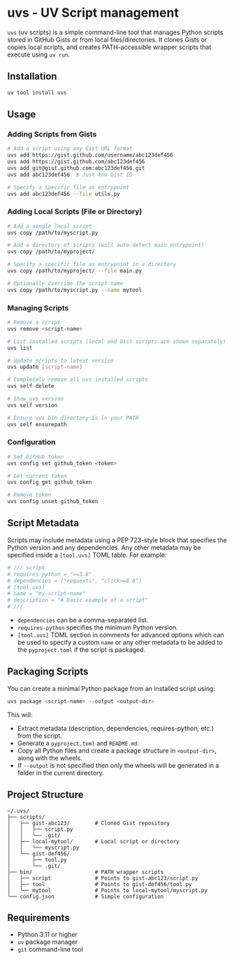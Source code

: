 # uvs - UV Script management

`uvs` (uv scripts) is a simple command-line tool that manages Python scripts stored in GitHub Gists or from local files/directories. It clones Gists or copies local scripts, and creates PATH-accessible wrapper scripts that execute using `uv run`.

## Installation

```bash
uv tool install uvs
```

## Usage

### Adding Scripts from Gists

```bash
# Add a script using any Gist URL format
uvs add https://gist.github.com/username/abc123def456
uvs add https://gist.github.com/abc123def456  
uvs add git@gist.github.com:abc123def456.git
uvs add abc123def456  # Just the Gist ID

# Specify a specific file as entrypoint
uvs add abc123def456 --file utils.py
```

### Adding Local Scripts (File or Directory)

```bash
# Add a single local script
uvs copy /path/to/myscript.py

# Add a directory of scripts (will auto-detect main entrypoint)
uvs copy /path/to/myproject/

# Specify a specific file as entrypoint in a directory
uvs copy /path/to/myproject/ --file main.py

# Optionally override the script name
uvs copy /path/to/myscript.py --name mytool
```

### Managing Scripts

```bash
# Remove a script
uvs remove <script-name>

# List installed scripts (local and Gist scripts are shown separately)
uvs list

# Update scripts to latest version
uvs update [script-name]

# Completely remove all uvs installed scripts
uvs self delete

# Show uvs version
uvs self version

# Ensure uvs bin directory is in your PATH
uvs self ensurepath
```

### Configuration

```bash
# Set GitHub token
uvs config set github_token <token>

# Get current token
uvs config get github_token

# Remove token
uvs config unset github_token
```

## Script Metadata

Scripts may include metadata using a PEP 723-style block that specifies the Python version and any dependencies. Any other metadata may be specified inside a `[tool.uvs]` TOML table. For example:

```python
# /// script
# requires-python = ">=3.8"
# dependencies = ["requests", "click>=8.0"]
# [tool.uvs]
# name = "my-script-name"
# description = "A basic example of a script"
# ///
```

- `dependencies` can be a comma-separated list.
- `requires-python` specifies the minimum Python version.
- `[tool.uvs]` TOML section in comments for advanced options which can be used to specify a custom `name` or any other metadata to be added to the `pyproject.toml` if the script is packaged.

## Packaging Scripts

You can create a minimal Python package from an installed script using:

```bash
uvs package <script-name> --output <output-dir>
```

This will:
- Extract metadata (description, dependencies, requires-python, etc.) from the script.
- Generate a `pyproject.toml` and `README.md`.
- Copy all Python files and create a package structure in `<output-dir>`, along with the wheels.
- If `--output` is not specified then only the wheels will be generated in a folder in the current directory.

## Project Structure

```
~/.uvs/
├── scripts/
│   ├── gist-abc123/        # Cloned Gist repository
│   │   ├── script.py
│   │   └── .git/
│   ├── local-mytool/       # Local script or directory
│   │   └── myscript.py
│   └── gist-def456/
│       ├── tool.py
│       └── .git/
├── bin/                    # PATH wrapper scripts
│   ├── script              # Points to gist-abc123/script.py
│   ├── tool                # Points to gist-def456/tool.py
│   └── mytool              # Points to local-mytool/myscript.py
└── config.json             # Simple configuration
```

## Requirements

- Python 3.11 or higher
- `uv` package manager
- `git` command-line tool
